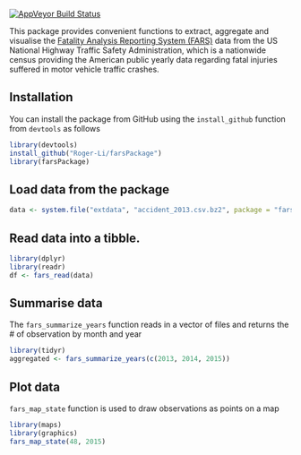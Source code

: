 [![AppVeyor Build Status](https://ci.appveyor.com/api/projects/status/github/Roger-Li/farsPackage?branch=master&svg=true)](https://ci.appveyor.com/project/Roger-Li/farsPackage)

This package provides convenient functions to extract, aggregate and
visualise the [Fatality Analysis Reporting System (FARS)](https://www.nhtsa.gov/research-data/fatality-analysis-reporting-system-fars) data from the US National Highway Traffic Safety Administration, which is a nationwide census providing the American public yearly data regarding fatal injuries suffered in motor vehicle traffic crashes.


## Installation

You can install the package from GitHub using the `install_github` function from `devtools` as follows

```R
library(devtools)
install_github("Roger-Li/farsPackage")
library(farsPackage)
```

## Load data from the package
```R
data <- system.file("extdata", "accident_2013.csv.bz2", package = "farsPackage")
```

## Read data into a tibble.
```R
library(dplyr)
library(readr)
df <- fars_read(data)
```

## Summarise data
The `fars_summarize_years` function reads in a vector of files and returns the # of observation by month and year
```R
library(tidyr)
aggregated <- fars_summarize_years(c(2013, 2014, 2015))
```

## Plot data
`fars_map_state` function is used to draw observations as points on a map
```R
library(maps)
library(graphics)
fars_map_state(48, 2015)
```


